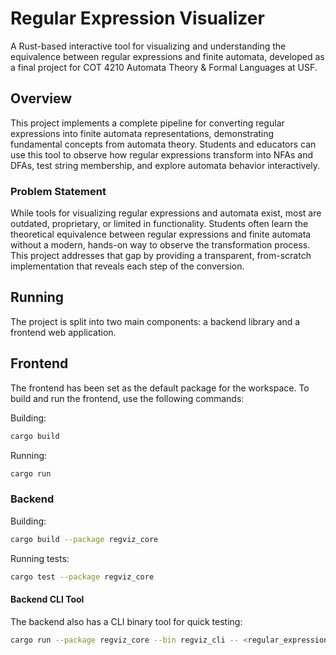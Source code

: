 # Regular Expression Visualizer

A Rust-based interactive tool for visualizing and understanding the equivalence between regular expressions and finite automata, developed as a final project for COT 4210 Automata Theory & Formal Languages at USF.

## Overview

This project implements a complete pipeline for converting regular expressions into finite automata representations, demonstrating fundamental concepts from automata theory. Students and educators can use this tool to observe how regular expressions transform into NFAs and DFAs, test string membership, and explore automata behavior interactively.

### Problem Statement

While tools for visualizing regular expressions and automata exist, most are outdated, proprietary, or limited in functionality. Students often learn the theoretical equivalence between regular expressions and finite automata without a modern, hands-on way to observe the transformation process. This project addresses that gap by providing a transparent, from-scratch implementation that reveals each step of the conversion.

## Running

The project is split into two main components: a backend library and a frontend web application.

## Frontend

The frontend has been set as the default package for the workspace. To build and run the frontend, use the following commands:

Building:
```bash
cargo build
```

Running:
```bash
cargo run
```

### Backend

Building:
```bash
cargo build --package regviz_core
```

Running tests:
```bash
cargo test --package regviz_core
```

#### Backend CLI Tool

The backend also has a CLI binary tool for quick testing:
```bash
cargo run --package regviz_core --bin regviz_cli -- <regular_expression> <test_string>
```

